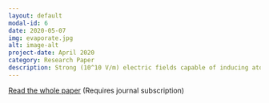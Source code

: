 ```yaml
---
layout: default
modal-id: 6
date: 2020-05-07
img: evaporate.jpg
alt: image-alt
project-date: April 2020
category: Research Paper
description: Strong (10^10 V/m) electric fields capable of inducing atomic bond breaking represent a powerful tool for surface chemistry. However, their exact effects are difficult to predict due to a lack of suitable tools to probe their associated atomic-scale mechanisms. Here we introduce a generalized dipole correction for charged repeated-slab models that controls the electric field on both sides of the slab, thereby enabling direct theoretical treatment of field-induced bond-breaking events. As a prototype application, we consider field evaporation from a kinked W surface. We reveal two qualitatively different desorption mechanisms that can be selected by the magnitude of the applied field.
---
```


[Read the whole paper](https://journals.aps.org/prl/abstract/10.1103/PhysRevLett.124.176801) (Requires journal subscription)